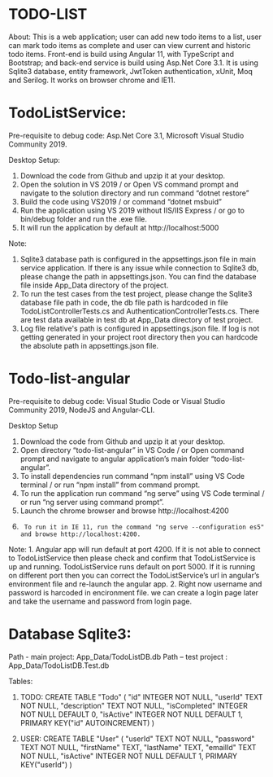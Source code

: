 # TODO-LIST

About: This is a web application; user can add new todo items to a list, user can mark todo items as complete and user can view current and historic todo items. 
Front-end is build using Angular 11, with TypeScript and Bootstrap; and back-end service is build using Asp.Net Core 3.1. It is using Sqlite3 database, entity framework, JwtToken authentication, xUnit, Moq and Serilog. It works on browser chrome and IE11.

# TodoListService:
Pre-requisite to debug code: Asp.Net Core 3.1, Microsoft Visual Studio Community 2019.

Desktop Setup:
1.	Download the code from Github and upzip it at your desktop.
2.	Open the solution in VS 2019 / or Open VS command prompt and navigate to the solution directory and run command “dotnet restore”
3.	Build the code using VS2019 / or command “dotnet msbuid”
4.	Run the application using VS 2019 without IIS/IIS Express / or go to bin/debug folder and run the .exe file.
5.	It will run the application by default at http://localhost:5000

Note: 
1.	Sqlite3 database path is configured in the appsettings.json file in main service application. If there is any issue while connection to Sqlite3 db, please change the path in appsettings.json. You can find the database file inside App_Data directory of the project.
2.	To run the test cases from the test project, please change the Sqlite3 database file path in code, the db file path is hardcoded in file TodoListControllerTests.cs and AuthenticationControllerTests.cs. There are test data available in test db at App_Data directory of test project.
3.	Log file relative's path is configured in appsettings.json file. If log is not getting generated in your project root directory then you can hardcode the absolute path in appsettings.json file.


# Todo-list-angular
Pre-requisite to debug code: Visual Studio Code or Visual Studio Community 2019, NodeJS and Angular-CLI.

Desktop Setup
1.	Download the code from Github and upzip it at your desktop.
2.	Open directory “todo-list-angular” in VS Code / or Open command prompt and navigate to angular application’s main folder “todo-list-angular”.
3.	To install dependencies run command “npm install” using VS Code terminal / or run “npm install” from command prompt.
4.	To run the application run command “ng serve” using VS Code terminal / or run “ng server using command prompt”.
5.	Launch the chrome browser and browse http://localhost:4200
6.      To run it in IE 11, run the command "ng serve --configuration es5" and browse http://localhost:4200.

Note: 1. Angular app will run default at port 4200. If it is not able to connect to TodoListService then please check and confirm that TodoListService is up and running. TodoListService runs default on port 5000. If it is running on different port then you can correct the TodoListService’s url in angular’s environment file and re-launch the angular app.
2. Right now username and password is harcoded in encironment file. we can create a login page later and take the username and password from login page.


# Database Sqlite3:
Path - main project: App_Data/TodoListDB.db
Path – test project : App_Data/TodoListDB.Test.db

Tables:
1.	TODO: 
CREATE TABLE "Todo" (
	"id"	INTEGER NOT NULL,
	"userId"	TEXT NOT NULL,
	"description"	TEXT NOT NULL,
	"isCompleted"	INTEGER NOT NULL DEFAULT 0,
	"isActive"	INTEGER NOT NULL DEFAULT 1,
	PRIMARY KEY("id" AUTOINCREMENT)
)

2.	USER: 
CREATE TABLE "User" (
	"userId"	TEXT NOT NULL,
	"password"	TEXT NOT NULL,
	"firstName"	TEXT,
	"lastName"	TEXT,
	"emailId"	TEXT NOT NULL,
	"isActive"	INTEGER NOT NULL DEFAULT 1,
	PRIMARY KEY("userId")
)

